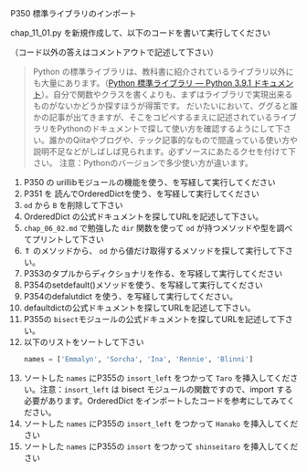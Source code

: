 P350 標準ライブラリのインポート

chap_11_01.py を新規作成して、以下のコードを書いて実行してください

（コード以外の答えはコメントアウトで記述して下さい）

> Python の標準ライブラリは、教科書に紹介されているライブラリ以外にも大量にあります。（[Python 標準ライブラリ — Python 3.9.1 ドキュメント](https://docs.python.org/ja/3.9/library/index.html)）。自分で関数やクラスを書くよりも、まずはライブラリで実現出来るものがないかどうか探すほうが得策です。
だいたいにおいて、ググると誰かの記事が出てきますが、そこをコピペするまえに記述されているライブラリをPythonのドキュメントで探して使い方を確認するようにして下さい。誰かのQiitaやブログや、テック記事的なもので間違っている使い方や説明不足などがしばしば見られます。必ずソースにあたるクセを付けて下さい。
注意：Pythonのバージョンで多少使い方が違います。


1. P350 の urillibモジュールの機能を使う、を写経して実行してください
1. P351 を 読んでOrderedDictを使う、を写経して実行してください
1. `od` から `B` を削除して下さい
1. OrderedDict の公式ドキュメントを探してURLを記述して下さい。
1. `chap_06_02.md` で勉強した `dir` 関数を使って `od` が持つメソッドや型を調べてプリントして下さい
1. ⇑ のメソッドから、 `od` から値だけ取得するメソッドを探して実行して下さい。
1. P353のタプルからディクショナリを作る、を写経して実行してください
1. P354のsetdefault()メソッドを使う、を写経して実行してください
1. P354のdefalutdict を使う、を写経して実行してください。
1. defaultdictの公式ドキュメントを探してURLを記述して下さい。
1. P355の `bisect`モジュールの公式ドキュメントを探してURLを記述して下さい。
1. 以下のリストをソートして下さい
    ```python
    names = ['Emmalyn', 'Sorcha', 'Ina', 'Rennie', 'Blinni']
    ```
1. ソートした `names` にP355の `insort_left` をつかって `Taro` を挿入してください。注意：`insort_left` は bisect モジュールの関数ですので、import する必要があります。OrderedDict をインポートしたコードを参考にしてみてください。
1. ソートした `names` にP355の `insort_left` をつかって `Hanako` を挿入してください
1. ソートした `names` にP355の `insort` をつかって `shinseitaro` を挿入してください




